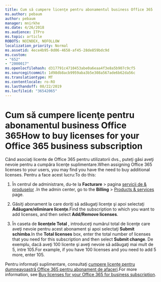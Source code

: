 ```yaml
---
title: Cum să cumpere licenţe pentru abonamentul business Office 365
ms.author: pebaum
author: pebaum
manager: mnirkhe
ms.date: 4/26/2018
ms.audience: ITPro
ms.topic: article
ROBOTS: NOINDEX, NOFOLLOW
localization_priority: Normal
ms.assetid: 4ece4b95-0d06-4658-af45-28de859bdc9d
ms.custom:
- "652"
- "2000017"
ms.openlocfilehash: d317791c4710453abe0a6eaa4f3e8a5b907c9cf5
ms.sourcegitcommit: 1d98db8acb9959aba3b5e308a567ade6b62da56c
ms.translationtype: MT
ms.contentlocale: ro-RO
ms.lasthandoff: 08/22/2019
ms.locfileid: "36542065"
---
```

# <a name="how-to-buy-licenses-for-your-office-365-business-subscription"></a><span data-ttu-id="0c2d6-102">Cum să cumpere licenţe pentru abonamentul business Office 365</span><span class="sxs-lookup"><span data-stu-id="0c2d6-102">How to buy licenses for your Office 365 business subscription</span></span>

<span data-ttu-id="0c2d6-103">Când asociaţi licente de Office 365 pentru utilizatorii dvs., puteţi găsi aveţi nevoie pentru a cumpăra licenţe suplimentare.</span><span class="sxs-lookup"><span data-stu-id="0c2d6-103">When assigning Office 365 licenses to your users, you may find you have the need to buy additional licenses.</span></span> <span data-ttu-id="0c2d6-104">Pentru a face acest lucru:</span><span class="sxs-lookup"><span data-stu-id="0c2d6-104">To do this:</span></span>
  
1.  <span data-ttu-id="0c2d6-105">În centrul de administrare, du-te la **Facturare** \> pagina [servicii de & produselor](https://go.microsoft.com/fwlink/p/?linkid=842054) .</span><span class="sxs-lookup"><span data-stu-id="0c2d6-105">In the admin center, go to the **Billing** \> [Products & services](https://go.microsoft.com/fwlink/p/?linkid=842054) page.</span></span>

2. <span data-ttu-id="0c2d6-106">Găsiţi abonament la care doriţi să adăugaţi licenţe şi apoi selectaţi **Adăugare/eliminare licenţe**.</span><span class="sxs-lookup"><span data-stu-id="0c2d6-106">Find the subscription to which you want to add licenses, and then select **Add/Remove licenses**.</span></span>

3. <span data-ttu-id="0c2d6-107">În caseta de **licenţele Total** , introduceţi numărul total de licenţe care aveţi nevoie pentru acest abonament şi apoi selectaţi **Submit schimba**.</span><span class="sxs-lookup"><span data-stu-id="0c2d6-107">In the **Total licenses** box, enter the total number of licenses that you need for this subscription and then select **Submit change**.</span></span> <span data-ttu-id="0c2d6-108">De exemplu, dacă aveţi 100 licente şi aveţi nevoie să adăugaţi mai mult de 5, intre 105.</span><span class="sxs-lookup"><span data-stu-id="0c2d6-108">For example, if you have 100 licenses and you need to add 5 more, enter 105.</span></span>

<span data-ttu-id="0c2d6-109">Pentru informaţii suplimentare, consultaţi [cumpere licenţe pentru dumneavoastră Office 365 pentru abonament de afaceri](https://support.office.com/article/36081d8d-b3fa-4948-8c34-e217bba825e1).</span><span class="sxs-lookup"><span data-stu-id="0c2d6-109">For more information, see [Buy licenses for your Office 365 for business subscription](https://support.office.com/article/36081d8d-b3fa-4948-8c34-e217bba825e1).</span></span>
  